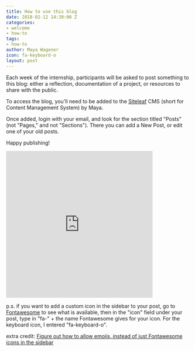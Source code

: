 ```yaml
---
title: How to use this blog
date: 2018-02-12 14:39:00 Z
categories:
- welcome
- how-to
tags:
- how-to
author: Maya Wagoner
icon: fa-keyboard-o
layout: post
---
```


Each week of the internship, participants will be asked to post something to this blog: either a reflection, documentation of a project, or resources to share with the public.

To access the blog, you'll need to be added to the [Siteleaf](https://www.siteleaf.com) CMS (short for Content Management System) by Maya.

Once added, login with your email, and look for the section titled "Posts" (not "Pages," and not "Sections"). There you can add a New Post, or edit one of your old posts.

Happy publishing!

<iframe src="https://giphy.com/embed/JIX9t2j0ZTN9S" width="400" height="400" frameBorder="0" class="giphy-embed" allowFullScreen></iframe>

p.s. if you want to add a custom icon in the sidebar to your post, go to [Fontawesome](https://fontawesome.com/v4.7.0/icons/) to see what is available, then in the "icon" field under your post, type in "fa-" + the name Fontawesome gives for your icon. For the keyboard icon, I entered "fa-keyboard-o". 

extra credit: [Figure out how to allow emojis, instead of just Fontawesome icons in the sidebar](https://github.com/mayawagon/datamoves/issues/1)